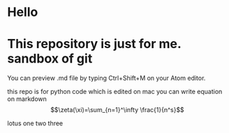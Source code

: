 # Hello

# This repository is just for me. sandbox of git

You can preview .md file by typing Ctrl+Shift+M on your Atom editor.

this repo is for python code which is edited on mac
you can write equation on markdown
$$\zeta(\xi)=\sum_{n=1}^\infty \frac{1}{n^s}$$

lotus one two three
